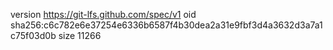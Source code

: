 version https://git-lfs.github.com/spec/v1
oid sha256:c6c782e6e37254e6336b6587f4b30dea2a31e9fbf3d4a3632d3a7a1c75f03d0b
size 11266
